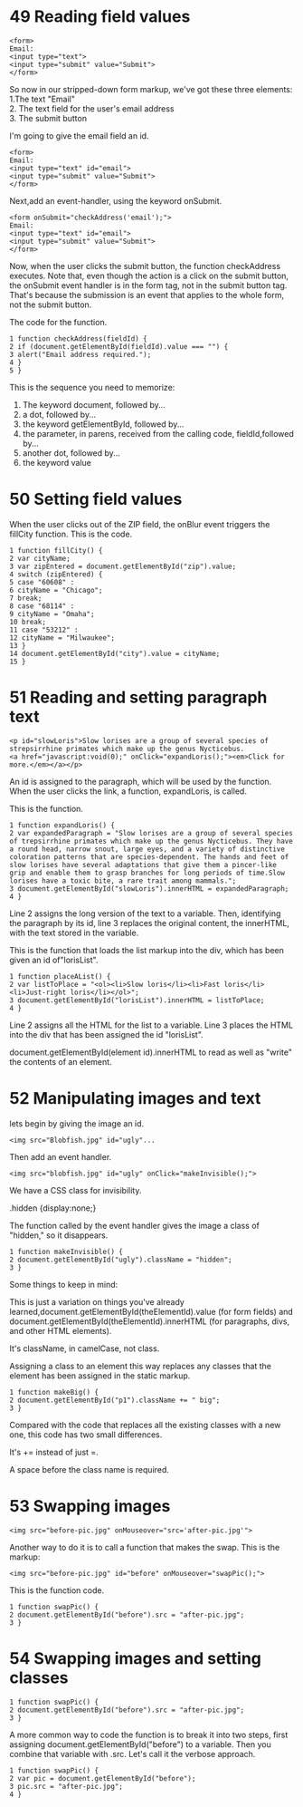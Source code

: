 # 49 Reading field values
```
<form>
Email:
<input type="text">
<input type="submit" value="Submit">
</form>
```
So now in our stripped-down form markup, we've got these three elements:<br>
1.The text "Email"<br>
2. The text field for the user's email address<br>
3. The submit button<br>

I'm going to give the email field an id.<br>
```
<form>
Email:
<input type="text" id="email">
<input type="submit" value="Submit">
</form>
```
Next,add an event-handler, using the keyword onSubmit.
```
<form onSubmit="checkAddress('email');">
Email:
<input type="text" id="email">
<input type="submit" value="Submit">
</form>
```
Now, when the user clicks the submit button, the function checkAddress executes. Note that, even though the action is a click on the submit button, the onSubmit event handler is in the form tag, not in the submit button tag. That's because the submission is an event that
applies to the whole form, not the submit button.

The code for the function.
```
1 function checkAddress(fieldId) {
2 if (document.getElementById(fieldId).value === "") {
3 alert("Email address required.");
4 }
5 }
```
This is the sequence you need to memorize:
1. The keyword document, followed by...
2. a dot, followed by...
3. the keyword getElementById, followed by...
4. the parameter, in parens, received from the calling code, fieldId,followed by...
5. another dot, followed by...
6. the keyword value

# 50 Setting field values

When the user clicks out of the ZIP field, the onBlur event triggers the fillCity function. This is the code.
```
1 function fillCity() {
2 var cityName;
3 var zipEntered = document.getElementById("zip").value;
4 switch (zipEntered) {
5 case "60608" :
6 cityName = "Chicago";
7 break;
8 case "68114" :
9 cityName = "Omaha";
10 break;
11 case "53212" :
12 cityName = "Milwaukee";
13 }
14 document.getElementById("city").value = cityName;
15 }
```
# 51 Reading and setting paragraph text
```
<p id="slowLoris">Slow lorises are a group of several species of strepsirrhine primates which make up the genus Nycticebus.
<a href="javascript:void(0);" onClick="expandLoris();"><em>Click for more.</em></a></p>
```
An id is assigned to the paragraph, which will be used by the function. When the user clicks the link, a function, expandLoris, is called.

This is the function.
```
1 function expandLoris() {
2 var expandedParagraph = "Slow lorises are a group of several species of trepsirrhine primates which make up the genus Nycticebus. They have a round head, narrow snout, large eyes, and a variety of distinctive coloration patterns that are species-dependent. The hands and feet of slow lorises have several adaptations that give them a pincer-like grip and enable them to grasp branches for long periods of time.Slow lorises have a toxic bite, a rare trait among mammals.";
3 document.getElementById("slowLoris").innerHTML = expandedParagraph;
4 }
```
Line 2 assigns the long version of the text to a variable. Then, identifying the paragraph by its id, line 3 replaces the original content, the innerHTML, with the text stored in the variable.<br>

This is the function that loads the list markup into the div, which has been given an id of"lorisList".
```
1 function placeAList() {
2 var listToPlace = "<ol><li>Slow loris</li><li>Fast loris</li><li>Just-right loris</li></ol>";
3 document.getElementById("lorisList").innerHTML = listToPlace;
4 }
```
Line 2 assigns all the HTML for the list to a variable. Line 3 places the HTML into the div that has been assigned the id "lorisList".

document.getElementById(element id).innerHTML to read as well as "write" the contents of an element. 

# 52 Manipulating images and text

lets begin by giving the image an id.
```
<img src="Blobfish.jpg" id="ugly"...
```
Then add an event handler.
```
<img src="blobfish.jpg" id="ugly" onClick="makeInvisible();">
```
We have a CSS class for invisibility.

.hidden {display:none;}

The function called by the event handler gives the image a class of "hidden," so it disappears.
```
1 function makeInvisible() {
2 document.getElementById("ugly").className = "hidden";
3 }
```
Some things to keep in mind:

This is just a variation on things you've already learned,document.getElementById(theElementId).value (for form fields) and
document.getElementById(theElementId).innerHTML (for paragraphs, divs, and other HTML elements).

It's className, in camelCase, not class.

Assigning a class to an element this way replaces any classes that the element has been assigned in the static markup.
```
1 function makeBig() {
2 document.getElementById("p1").className += " big";
3 }
```
Compared with the code that replaces all the existing classes with a new one, this code has two small differences.

It's += instead of just =.

A space before the class name is required.

# 53 Swapping images
```
<img src="before-pic.jpg" onMouseover="src='after-pic.jpg'">
```
Another way to do it is to call a function that makes the swap. This is the markup:
```
<img src="before-pic.jpg" id="before" onMouseover="swapPic();">
```
This is the function code.
```
1 function swapPic() {
2 document.getElementById("before").src = "after-pic.jpg";
3 }
```
# 54 Swapping images and setting classes
```
1 function swapPic() {
2 document.getElementById("before").src = "after-pic.jpg";
3 }
```
A more common way to code the function is to break it into two steps, first assigning document.getElementById("before") to a variable. Then you combine that variable with
.src. Let's call it the verbose approach.
```
1 function swapPic() {
2 var pic = document.getElementById("before");
3 pic.src = "after-pic.jpg";
4 }
```
